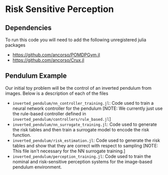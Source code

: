 # Risk Sensitive Perception

## Dependencies
To run this code you will need to add the following unregistered julia packages
* https://github.com/ancorso/POMDPGym.jl
* https://github.com/ancorso/Crux.jl

## Pendulum Example
Our initial toy problem will be the control of an inverted pendulum from images. Below is a description of each of the files
* `inverted_pendulum/nn_controller_training.jl`: Code used to train a neural network controller for the pendulum [NOTE: We currently just use the rule-based controller defined in `inverted_pendulum/controllers/rule_based.jl`]
* `inverted_pendulum/nn_surrogate_training.jl`: Code used to generate the risk tables and then train a surrogate model to encode the risk function.
* `inverted_pendulum/risk_estimation.jl`: Code used to generate the risk tables and show that they are correct with respect to sampling [NOTE: This file isn't necessary for the NN surrogate training.]
* `inverted_pendulum/perception_training.jl`: Code used to train the nominal and risk-sensitive perception systems for the image-based pendulum environment.


